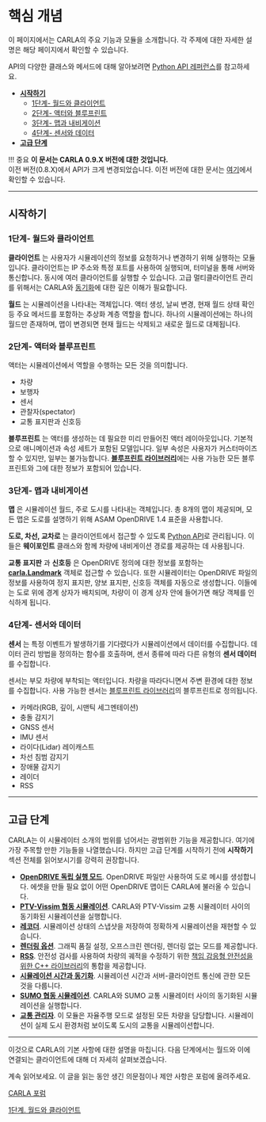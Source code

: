 # 핵심 개념

이 페이지에서는 CARLA의 주요 기능과 모듈을 소개합니다. 각 주제에 대한 자세한 설명은 해당 페이지에서 확인할 수 있습니다.

API의 다양한 클래스와 메서드에 대해 알아보려면 [Python API 레퍼런스](python_api.md)를 참고하세요.

*   [__시작하기__](#시작하기)  
	*   [1단계- 월드와 클라이언트](#1단계-월드와-클라이언트)  
	*   [2단계- 액터와 블루프린트](#2단계-액터와-블루프린트)  
	*   [3단계- 맵과 내비게이션](#3단계-맵과-내비게이션)  
	*   [4단계- 센서와 데이터](#4단계-센서와-데이터)  
*   [__고급 단계__](#고급-단계)  

!!! 중요
    **이 문서는 CARLA 0.9.X 버전에 대한 것입니다.** <br>
    이전 버전(0.8.X)에서 API가 크게 변경되었습니다. 이전 버전에 대한 문서는 [여기](https://carla.readthedocs.io/en/stable/getting_started/)에서 확인할 수 있습니다.

---
## 시작하기

### 1단계- 월드와 클라이언트

__클라이언트__ 는 사용자가 시뮬레이션의 정보를 요청하거나 변경하기 위해 실행하는 모듈입니다. 클라이언트는 IP 주소와 특정 포트를 사용하여 실행되며, 터미널을 통해 서버와 통신합니다. 동시에 여러 클라이언트를 실행할 수 있습니다. 고급 멀티클라이언트 관리를 위해서는 CARLA와 [동기화](adv_synchrony_timestep.md)에 대한 깊은 이해가 필요합니다.

__월드__ 는 시뮬레이션을 나타내는 객체입니다. 액터 생성, 날씨 변경, 현재 월드 상태 확인 등 주요 메서드를 포함하는 추상화 계층 역할을 합니다. 하나의 시뮬레이션에는 하나의 월드만 존재하며, 맵이 변경되면 현재 월드는 삭제되고 새로운 월드로 대체됩니다.
### 2단계- 액터와 블루프린트

액터는 시뮬레이션에서 역할을 수행하는 모든 것을 의미합니다.

*   차량
*   보행자
*   센서
*   관찰자(spectator)
*   교통 표지판과 신호등

__블루프린트__ 는 액터를 생성하는 데 필요한 미리 만들어진 액터 레이아웃입니다. 기본적으로 애니메이션과 속성 세트가 포함된 모델입니다. 일부 속성은 사용자가 커스터마이즈할 수 있지만, 일부는 불가능합니다. [__블루프린트 라이브러리__](bp_library.md)에는 사용 가능한 모든 블루프린트와 그에 대한 정보가 포함되어 있습니다.

### 3단계- 맵과 내비게이션

__맵__ 은 시뮬레이션 월드, 주로 도시를 나타내는 객체입니다. 총 8개의 맵이 제공되며, 모든 맵은 도로를 설명하기 위해 ASAM OpenDRIVE 1.4 표준을 사용합니다.

__도로, 차선, 교차로__ 는 클라이언트에서 접근할 수 있도록 [Python API](python_api.md)로 관리됩니다. 이들은 __웨이포인트__ 클래스와 함께 차량에 내비게이션 경로를 제공하는 데 사용됩니다.

__교통 표지판__ 과 __신호등__ 은 OpenDRIVE 정의에 대한 정보를 포함하는 [__carla.Landmark__](#python_api.md#carla.landmark) 객체로 접근할 수 있습니다. 또한 시뮬레이터는 OpenDRIVE 파일의 정보를 사용하여 정지 표지판, 양보 표지판, 신호등 객체를 자동으로 생성합니다. 이들에는 도로 위에 경계 상자가 배치되며, 차량이 이 경계 상자 안에 들어가면 해당 객체를 인식하게 됩니다.

### 4단계- 센서와 데이터

__센서__ 는 특정 이벤트가 발생하기를 기다렸다가 시뮬레이션에서 데이터를 수집합니다. 데이터 관리 방법을 정의하는 함수를 호출하며, 센서 종류에 따라 다른 유형의 __센서 데이터__ 를 수집합니다.

센서는 부모 차량에 부착되는 액터입니다. 차량을 따라다니면서 주변 환경에 대한 정보를 수집합니다. 사용 가능한 센서는 [블루프린트 라이브러리](bp_library.md)의 블루프린트로 정의됩니다.

*   카메라(RGB, 깊이, 시맨틱 세그멘테이션)
*   충돌 감지기
*   GNSS 센서
*   IMU 센서
*   라이다(Lidar) 레이캐스트
*   차선 침범 감지기
*   장애물 감지기
*   레이더
*   RSS
---
## 고급 단계

CARLA는 이 시뮬레이터 소개의 범위를 넘어서는 광범위한 기능을 제공합니다. 여기에 가장 주목할 만한 기능들을 나열했습니다. 하지만 고급 단계를 시작하기 전에 __시작하기__ 섹션 전체를 읽어보시기를 강력히 권장합니다.

*   [__OpenDRIVE 독립 실행 모드__](adv_opendrive.md). OpenDRIVE 파일만 사용하여 도로 메시를 생성합니다. 에셋을 만들 필요 없이 어떤 OpenDRIVE 맵이든 CARLA에 불러올 수 있습니다.
*   [__PTV-Vissim 협동 시뮬레이션__](adv_ptv.md). CARLA와 PTV-Vissim 교통 시뮬레이터 사이의 동기화된 시뮬레이션을 실행합니다.
*   [__레코더__](adv_recorder.md). 시뮬레이션 상태의 스냅샷을 저장하여 정확하게 시뮬레이션을 재현할 수 있습니다.
*   [__렌더링 옵션__](adv_rendering_options.md). 그래픽 품질 설정, 오프스크린 렌더링, 렌더링 없는 모드를 제공합니다.
*   [__RSS__](adv_rss.md). 안전성 검사를 사용하여 차량의 궤적을 수정하기 위한 [책임 감응형 안전성을 위한 C++ 라이브러리](https://github.com/intel/ad-rss-lib)의 통합을 제공합니다.
*   [__시뮬레이션 시간과 동기화__](adv_synchrony_timestep.md). 시뮬레이션 시간과 서버-클라이언트 통신에 관한 모든 것을 다룹니다.
*   [__SUMO 협동 시뮬레이션__](adv_sumo.md). CARLA와 SUMO 교통 시뮬레이터 사이의 동기화된 시뮬레이션을 실행합니다.
*   [__교통 관리자__](adv_traffic_manager.md). 이 모듈은 자율주행 모드로 설정된 모든 차량을 담당합니다. 시뮬레이션이 실제 도시 환경처럼 보이도록 도시의 교통을 시뮬레이션합니다.

---
이것으로 CARLA의 기본 사항에 대한 설명을 마칩니다. 다음 단계에서는 월드와 이에 연결되는 클라이언트에 대해 더 자세히 살펴보겠습니다.

계속 읽어보세요. 이 글을 읽는 동안 생긴 의문점이나 제안 사항은 포럼에 올려주세요.

<div text-align: center>
<div class="build-buttons">
<p>
<a href="https://github.com/carla-simulator/carla/discussions/" target="_blank" class="btn btn-neutral" title="CARLA 포럼">
CARLA 포럼</a>
</p>
</div>
<div class="build-buttons">
<p>
<a href="../core_world" target="_blank" class="btn btn-neutral" title="1단계. 월드와 클라이언트">
1단계. 월드와 클라이언트</a>
</p>
</div>
</div>